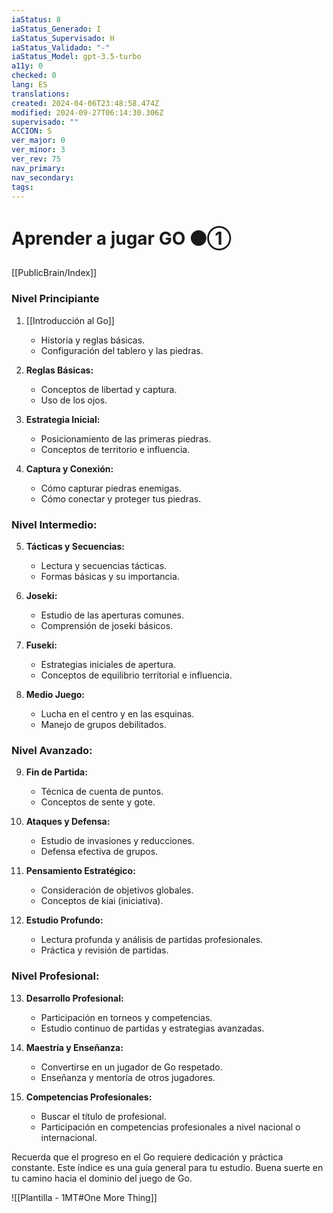```yaml
---
iaStatus: 8
iaStatus_Generado: I
iaStatus_Supervisado: H
iaStatus_Validado: "-"
iaStatus_Model: gpt-3.5-turbo
a11y: 0
checked: 0
lang: ES
translations: 
created: 2024-04-06T23:48:58.474Z
modified: 2024-09-27T06:14:30.306Z
supervisado: ""
ACCION: S
ver_major: 0
ver_minor: 3
ver_rev: 75
nav_primary: 
nav_secondary: 
tags:
---
```

# Aprender a jugar GO ⚫①

[[PublicBrain/Index]]

### Nivel Principiante

1. [[Introducción al Go]]
   - Historia y reglas básicas.
   - Configuración del tablero y las piedras.

2. **Reglas Básicas:**
   - Conceptos de libertad y captura.
   - Uso de los ojos.

3. **Estrategia Inicial:**
   - Posicionamiento de las primeras piedras.
   - Conceptos de territorio e influencia.

4. **Captura y Conexión:**
   - Cómo capturar piedras enemigas.
   - Cómo conectar y proteger tus piedras.

### Nivel Intermedio:
5. **Tácticas y Secuencias:**
   - Lectura y secuencias tácticas.
   - Formas básicas y su importancia.

6. **Joseki:**
   - Estudio de las aperturas comunes.
   - Comprensión de joseki básicos.

7. **Fuseki:**
   - Estrategias iniciales de apertura.
   - Conceptos de equilibrio territorial e influencia.

8. **Medio Juego:**
   - Lucha en el centro y en las esquinas.
   - Manejo de grupos debilitados.

### Nivel Avanzado:
9. **Fin de Partida:**
   - Técnica de cuenta de puntos.
   - Conceptos de sente y gote.

10. **Ataques y Defensa:**
    - Estudio de invasiones y reducciones.
    - Defensa efectiva de grupos.

11. **Pensamiento Estratégico:**
    - Consideración de objetivos globales.
    - Conceptos de kiai (iniciativa).

12. **Estudio Profundo:**
    - Lectura profunda y análisis de partidas profesionales.
    - Práctica y revisión de partidas.

### Nivel Profesional:
13. **Desarrollo Profesional:**
    - Participación en torneos y competencias.
    - Estudio continuo de partidas y estrategias avanzadas.

14. **Maestría y Enseñanza:**
    - Convertirse en un jugador de Go respetado.
    - Enseñanza y mentoría de otros jugadores.

15. **Competencias Profesionales:**
    - Buscar el título de profesional.
    - Participación en competencias profesionales a nivel nacional o internacional.

Recuerda que el progreso en el Go requiere dedicación y práctica constante. Este índice es una guía general para tu estudio. Buena suerte en tu camino hacia el dominio del juego de Go.

![[Plantilla - 1MT#One More Thing]]